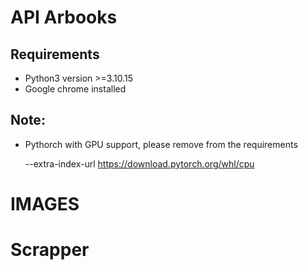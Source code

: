 # API Arbooks

## Requirements
* Python3 version >=3.10.15
* Google chrome installed 

## Note:
* Pythorch with GPU support, please remove from the requirements

    --extra-index-url https://download.pytorch.org/whl/cpu


# IMAGES 

# Scrapper